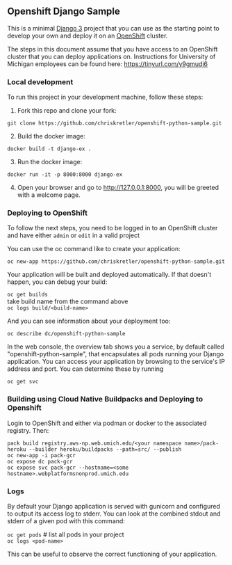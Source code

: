 ## Openshift Django Sample

This is a minimal [Django 3](http://www.djangoproject.com) project that you can use as the starting point to develop your own and deploy it on an [OpenShift](https://github.com/openshift/origin) cluster.

The steps in this document assume that you have access to an OpenShift cluster that you can deploy applications on.  Instructions for University of Michigan employees can be found here: https://tinyurl.com/y9gmudj6


### Local development

To run this project in your development machine, follow these steps:

1. Fork this repo and clone your fork:

  `git clone https://github.com/chriskretler/openshift-python-sample.git`

2. Build the docker image:

  `docker build -t django-ex .`

3. Run the docker image:

  `docker run -it -p 8000:8000 django-ex`

4. Open your browser and go to http://127.0.0.1:8000, you will be greeted with a welcome page.


### Deploying to OpenShift

To follow the next steps, you need to be logged in to an OpenShift cluster and have either `admin` or `edit` in a valid project

You can use the oc command like to create your application:

`oc new-app https://github.com/chriskretler/openshift-python-sample.git`

Your application will be built and deployed automatically. If that doesn't happen, you can debug your build:

`oc get builds`\
take build name from the command above\
`oc logs build/<build-name>`

And you can see information about your deployment too:

`oc describe dc/openshift-python-sample`

In the web console, the overview tab shows you a service, by default called "openshift-python-sample", that encapsulates all pods running your Django application. You can access your application by browsing to the service's IP address and port.  You can determine these by running

`oc get svc`


### Building using Cloud Native Buildpacks and Deploying to Openshift

Login to OpenShift and either via podman or docker to the associated registry. Then:
```
pack build registry.aws-np.web.umich.edu/<your namespace name>/pack-heroku --builder heroku/buildpacks --path=src/ --publish
oc new-app -i pack-gcr
oc expose dc pack-gcr
oc expose svc pack-gcr --hostname=<some hostname>.webplatformsnonprod.umich.edu
```

### Logs

By default your Django application is served with gunicorn and configured to output its access log to stderr.
You can look at the combined stdout and stderr of a given pod with this command:

`oc get pods`         # list all pods in your project\
`oc logs <pod-name>`

This can be useful to observe the correct functioning of your application.
